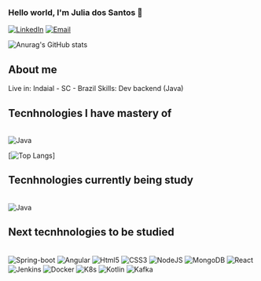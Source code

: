 ### Hello world, I'm Julia dos Santos 👋


[![LinkedIn](https://img.shields.io/badge/LinkedIn-0077B5?style=for-the-badge&logo=linkedin&logoColor=white)](https://www.linkedin.com/in/julia-dos-santos-a7a525234/)
[![Email](https://img.shields.io/badge/Gmail-D14836?style=for-the-badge&logo=gmail&logoColor=white)](santos.ju1995@gmail.com)

![Anurag's GitHub stats](https://github-readme-stats.vercel.app/api?username=JuliaDosSantos&show_icons=true&theme=dark#gh-dark-mode-only)

## About me
Live in: Indaial - SC - Brazil
Skills: Dev backend (Java)

## Tecnhnologies I have mastery of

<div style="display: inline-block"> <br/>
  <img align="center" alt="Java" src="https://img.shields.io/badge/Java-ED8B00?style=for-the-badge&logo=java&logoColor=white"</img>
</div><br/>


[![Top Langs](https://github-readme-stats.vercel.app/api/top-langs/?username=JuliaDosSantos&hide=pascal&layout=compact&theme=dark#gh-dark-mode-only)]

## Tecnhnologies currently being study 

<div style="display: inline-block"> <br/>
   <img align="center" alt="Java" src="https://img.shields.io/badge/Java-ED8B00?style=for-the-badge&logo=java&logoColor=white"</img> 
</div><br/>

## Next tecnhnologies to be studied

<div style="display: inline-block"> <br/>
  <img align="center" alt="Spring-boot" src="https://img.shields.io/badge/Spring-6DB33F?style=for-the-badge&logo=spring&logoColor=white"</img> 
  <img align="center" alt="Angular" src="https://img.shields.io/badge/Angular-DD0031?style=for-the-badge&logo=angular&logoColor=white"</img> 
  <img align="center" alt="Html5" src="https://img.shields.io/badge/HTML5-E34F26?style=for-the-badge&logo=html5&logoColor=white"</img>  
  <img align="center" alt="CSS3" src="https://img.shields.io/badge/CSS3-1572B6?style=for-the-badge&logo=css3&logoColor=white"</img>  
  <img align="center" alt="NodeJS" src="https://img.shields.io/badge/Node.js-43853D?style=for-the-badge&logo=node.js&logoColor=white"</img>
  <img align="center" alt="MongoDB" src="https://img.shields.io/badge/MongoDB-4EA94B?style=for-the-badge&logo=mongodb&logoColor=white"</img> 
  <img align="center" alt="React" src="https://img.shields.io/badge/React-20232A?style=for-the-badge&logo=react&logoColor=61DAFB"</img>  
  <img align="center" alt="Jenkins" src="https://img.shields.io/badge/Jenkins-D24939?style=for-the-badge&logo=Jenkins&logoColor=white"</img>  
  <img align="center" alt="Docker" src="https://img.shields.io/badge/Docker-2CA5E0?style=for-the-badge&logo=docker&logoColor=white"</img>  
  <img align="center" alt="K8s" src="https://img.shields.io/badge/kubernetes-326ce5.svg?&style=for-the-badge&logo=kubernetes&logoColor=white"</img>
  <img align="center" alt="Kotlin" src="https://img.shields.io/badge/Kotlin-0095D5?&style=for-the-badge&logo=kotlin&logoColor=whit"</img> 
  <img align="center" alt="Kafka" src="https://img.shields.io/badge/Apache-CA2136?style=for-the-badge&logo=apache&logoColor=white"</img> 
</div><br/>

<!--
**JuliaDosSantos/JuliaDosSantos** is a ✨ _special_ ✨ repository because its `README.md` (this file) appears on your GitHub profile.

-->
